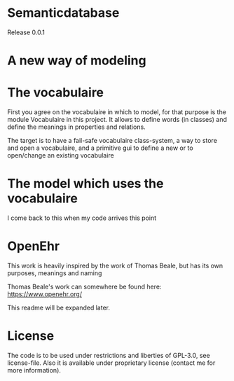 # Semanticdatabase

Release 0.0.1

# A new way of modeling

# The vocabulaire

First you agree on the vocabulaire in which to model, for that purpose is the module Vocabulaire in this project.
It allows to define words (in classes) and define the meanings in properties and relations.

The target is to have a fail-safe vocabulaire class-system, a way to store and open a vocabulaire, and a primitive gui to define a new  or to open/change an existing vocabulaire

# The model which uses the vocabulaire

I come back to this when my code arrives this point

# OpenEhr

This work is heavily inspired by the work of Thomas Beale, but has its own purposes, meanings and naming

Thomas Beale's work can somewhere be found here:
https://www.openehr.org/

This readme will be expanded later.

# License
The code is to be used under restrictions and liberties of GPL-3.0, see license-file.
Also it is available under proprietary license (contact me for more information).
